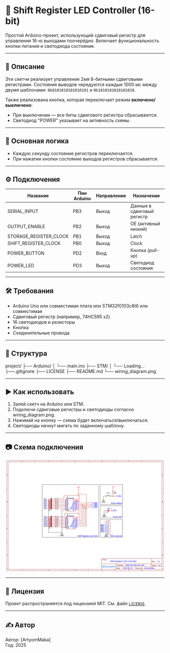 # 🔁 Shift Register LED Controller (16-bit)

Простой Arduino-проект, использующий сдвиговый регистр для управления 16-ю выходами поочерёдно. Включает функциональность кнопки питания и светодиода состояния.

---

## 📌 Описание

Эти скетчи реализует управление 2мя 8-битными сдвиговыми регистрами. Состояния выводов чередуются каждые 1000 мс между двумя шаблонами: 
`0b0101010101010101` и `0b1010101010101010`.

Также реализована кнопка, которая переключает режим **включено/выключено**:
- При выключении — все биты сдвигового регистра сбрасываются.
- Светодиод "POWER" указывает на активность схемы.

---

## 🧠 Основная логика

- Каждую секунду состояние регистров переключается.
- При нажатии кнопки состояние выходов регистров сбрасывается.

---

## ⚙️ Подключения

| Название                  | Пин Arduino | Направление | Назначение                 |
|---------------------------|-------------|-------------|----------------------------|
| SERIAL_INPUT              | PB3         | Выход       | Данные в сдвиговый регистр |
| OUTPUT_ENABLE             | PB2         | Выход       | OE (активный низкий)       |
| STORAGE_REGISTER_CLOCK    | PB1         | Выход       | Latch                      |
| SHIFT_REGISTER_CLOCK      | PB0         | Выход       | Clock                      |
| POWER_BUTTON              | PD2         | Вход        | Кнопка (pull-up)           |
| POWER_LED                 | PD3         | Выход       | Светодиод состояния        |

---

## 🛠 Требования

- Arduino Uno или совместимая плата или STM32f0103c8t6 или совместимая
- Сдвиговый регистр (например, 74HC595 x2)
- 16 светодиодов и резисторы
- Кнопка
- Соединительные провода

---

## 📂 Структура

project/
├── Arduino/
│ └── main.ino
├── STM/
│ └── Loading...
├──.gitignore
├── LICENSE
├── README.md
└── wiring_diagram.png

---

## ▶️ Как использовать

1. Залей скетч на Arduino или STM.
2. Подключи сдвиговые регистры и светодиоды согласно wiring_diagram.png.
3. Нажимай на кнопку — схема будет включаться/выключаться.
4. Светодиоды начнут мигать по заданному шаблону.

---

## 📷 Схема подключения

![Схема подключения](wiring_diagram.png)

---

## 🧾 Лицензия

Проект распространяется под лицензией MIT. См. файл [`LICENSE`](./LICENSE).

---

## ✍️ Автор

Автор: [ArtyomMaka]  
Год: 2025  
